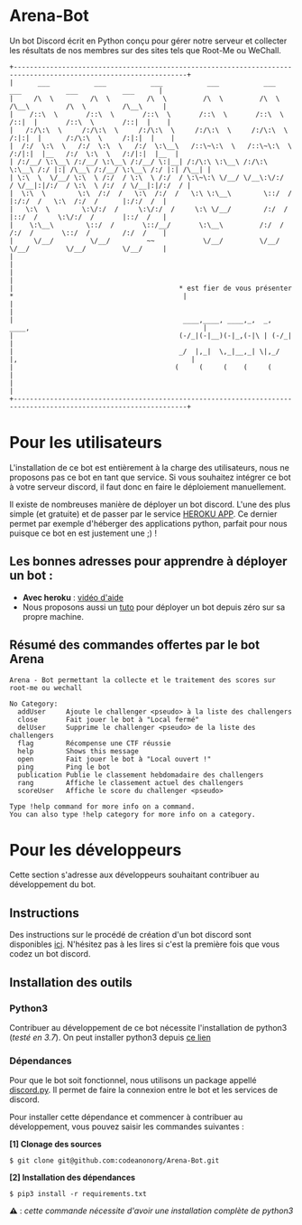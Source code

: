 # Arena-Bot

Un bot Discord écrit en Python conçu pour gérer notre serveur et collecter les résultats de nos membres sur des sites tels que Root-Me ou WeChall.

```
+-----------------------------------------------------------------------------------------------------------------+
|      ___           ___           ___           ___           ___           ___           ___           ___      |
|     /\  \         /\  \         /\  \         /\  \         /\  \         /\__\         /\  \         /\__\     |
|    /::\  \       /::\  \       /::\  \       /::\  \       /::\  \       /::|  |       /::\  \       /::|  |    |
|   /:/\:\  \     /:/\:\  \     /:/\:\  \     /:/\:\  \     /:/\:\  \     /:|:|  |      /:/\:\  \     /:|:|  |    |
|  /:/  \:\  \   /:/  \:\  \   /:/  \:\__\   /::\~\:\  \   /::\~\:\  \   /:/|:|  |__   /:/  \:\  \   /:/|:|  |__  |
| /:/__/ \:\__\ /:/__/ \:\__\ /:/__/ \:|__| /:/\:\ \:\__\ /:/\:\ \:\__\ /:/ |:| /\__\ /:/__/ \:\__\ /:/ |:| /\__| |
| \:\  \  \/__/ \:\  \ /:/  / \:\  \ /:/  / \:\~\:\ \/__/ \/__\:\/:/  / \/__|:|/:/  / \:\  \ /:/  / \/__|:|/:/  / |
|  \:\  \        \:\  /:/  /   \:\  /:/  /   \:\ \:\__\        \::/  /      |:/:/  /   \:\  /:/  /      |:/:/  /  |
|   \:\  \        \:\/:/  /     \:\/:/  /     \:\ \/__/        /:/  /       |::/  /     \:\/:/  /       |::/  /   |
|    \:\__\        \::/  /       \::/__/       \:\__\         /:/  /        /:/  /       \::/  /        /:/  /    |
|     \/__/         \/__/         ~~            \/__/         \/__/         \/__/         \/__/         \/__/     |
|                                                                                                                 |
|                                                                                                                 |
|                                         * est fier de vous présenter *                                          |
|                                                                                                                 |
|                                          ____,____, ____,_,  _, ____,                                           |
|                                         (-/_|(-|__)(-|_,(-|\ | (-/_|                                            |
|                                         _/  |,_|  \,_|__,_| \|,_/  |,                                           |
|                                        (     (     (    (     (                                                 |
|                                                                                                                 |
+-----------------------------------------------------------------------------------------------------------------+
```

# Pour les utilisateurs

L'installation de ce bot est entièrement à la charge des utilisateurs, nous ne proposons pas ce bot en tant que service. Si vous souhaitez intégrer ce bot à votre serveur discord, il faut donc en faire le déploiement manuellement.

Il existe de nombreuses manière de déployer un bot discord. L'une des plus simple (et gratuite) et de passer par le service [HEROKU APP](). Ce dernier permet par exemple d'héberger des applications python, parfait pour nous puisque ce bot en est justement une ;) !

## Les bonnes adresses pour apprendre à déployer un bot :

+ **Avec heroku** : [vidéo d'aide](https://www.youtube.com/watch?v=BPvg9bndP1U)
+ Nous proposons aussi un [tuto](TUTO.md) pour déployer un bot depuis zéro sur sa propre machine.

## Résumé des commandes offertes par le bot Arena

```
Arena - Bot permettant la collecte et le traitement des scores sur root-me ou wechall

​No Category:
  addUser     Ajoute le challenger <pseudo> à la liste des challengers
  close       Fait jouer le bot à "Local fermé" 
  delUser     Supprime le challenger <pseudo> de la liste des challengers
  flag        Récompense une CTF réussie
  help        Shows this message
  open        Fait jouer le bot à "Local ouvert !" 
  ping        Ping le bot
  publication Publie le classement hebdomadaire des challengers
  rang        Affiche le classement actuel des challengers
  scoreUser   Affiche le score du challenger <pseudo>

Type !help command for more info on a command.
You can also type !help category for more info on a category.
```


# Pour les développeurs

Cette section s'adresse aux développeurs souhaitant contribuer au développement du bot.

## Instructions

Des instructions sur le procédé de création d'un bot discord sont disponibles [ici](TUTO.md). N'hésitez pas à les lires si c'est la première fois que vous codez un bot discord.

## Installation des outils

### Python3

Contribuer au développement de ce bot nécessite l'installation de python3 (*testé en 3.7*). On peut installer python3 depuis [ce lien](https://www.python.org/downloads/)

### Dépendances

Pour que le bot soit fonctionnel, nous utilisons un package appellé [discord.py](https://discordpy.readthedocs.io/en/latest/). Il permet de faire la connexion entre le bot et les services de discord.

Pour installer cette dépendance et commencer à contribuer au développement, vous pouvez saisir les commandes suivantes :

**[1] Clonage des sources**
```shell
$ git clone git@github.com:codeanonorg/Arena-Bot.git
```

**[2] Installation des dépendances**
```shell
$ pip3 install -r requirements.txt
```

**⚠︎** : *cette commande nécessite d'avoir une installation complète de python3*


